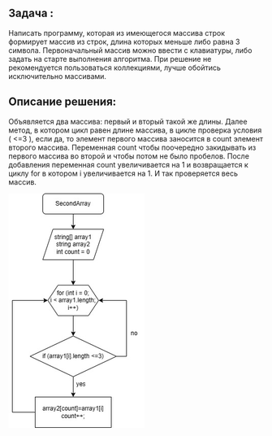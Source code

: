 ## Задача : 
Написать программу, которая из имеющегося массива строк формирует массив из строк, длина которых меньше либо равна 3 символа. Первоначальный массив можно ввести с клавиатуры, либо задать на старте выполнения алгоритма. При решение не рекомендуется пользоваться коллекциями, лучше обойтись исключительно массивами.
## Описание решения:
Объявляется два массива: первый и вторый такой же длины. Далее метод, в котором цикл равен длине массива, в цикле проверка условия ( <=3 ), если да, то элемент первого массива заносится в count элемент второго массива. Переменная count чтобы поочередно закидывать из первого массива во второй и чтобы потом не было пробелов. После добавления переменная count увеличивается на 1 и возвращается к циклу for в котором i увеличивается на 1. И так проверяется весь массив.

![](metod.jpg)